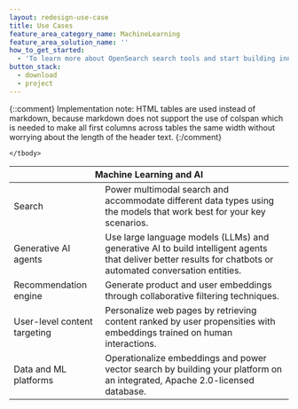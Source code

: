 ```yaml
---
layout: redesign-use-case
title: Use Cases
feature_area_category_name: MachineLearning
feature_area_solution_name: ''
how_to_get_started:
  - 'To learn more about OpenSearch search tools and start building innovative ML and AI solutions, visit the <a href="https://opensearch.org/docs/latest/search-plugins/vector-search/" target="_blank">vector search documentation</a>.'
button_stack:
  - download
  - project
---
```


{::comment}
    Implementation note: HTML tables are used instead of markdown, because markdown 
    does not support the use of colspan which is needed to make all first columns 
    across tables the same width without worrying about the length of the header text.
{:/comment}
<table>
    <thead>
        <tr>
            <th colspan="2">Machine Learning and AI</th>
        </tr>
    </thead>
    <tbody>
        <tr>
            <td>Search</td>
            <td>Power multimodal search and accommodate different data types using the models that work best for your key scenarios.</td>
        </tr>
        <tr>
            <td>Generative AI agents</td>
            <td>Use large language models (LLMs) and generative AI to build intelligent agents that deliver better results for chatbots or automated conversation entities.</td>
        </tr>
        <tr>
            <td>Recommendation engine</td>
            <td>Generate product and user embeddings through collaborative filtering techniques.</td>
        </tr>
        <tr>
            <td>User-level content targeting</td>
            <td>Personalize web pages by retrieving content ranked by user propensities with embeddings trained on human interactions.</td>
        </tr>
        <tr>
            <td>Data and ML platforms</td>
            <td>Operationalize embeddings and power vector search by building your platform on an integrated, Apache 2.0-licensed database.</td>
        </tr>

    </tbody>
</table>
